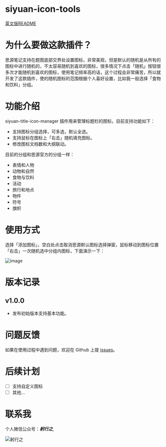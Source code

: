 # siyuan-icon-tools

[英文版README](./README.md)


# 为什么要做这款插件？


思源笔记支持在题图底部交界处设置图标，非常美观，但是默认的随机是从所有的图标中进行随机的，不太容易随机到喜欢的图标，很多情况下点击「随机」按钮很多次才能随机到喜欢的图标，使用笔记频率高的话，这个过程会非常痛苦，所以就开发了这款插件，使的随机图标的范围根据个人喜好设置，比如我一般选择「食物和饮料」分组。

# 功能介绍

siyuan-title-icon-manager 插件用来管理标题栏的图标，目前支持功能如下：
- 支持图标分组选择，可多选，默认全选。
- 支持鼠标在图标上「右击」随机填充图标。
- 修改图标文档数和大纲联动。

目前的分组和思源官方的分组一样：
- 表情和人物
- 动物和自然
- 食物与饮料
- 活动
- 旅行和地点
- 物件
- 符号
- 旗帜

# 使用方式

选择「添加图标」，空白处点击取消思源默认图标选择弹窗，鼠标移动到图标位置「右击」一次随机选中分组内图标，下面演示一下：

![image](https://note.youdao.com/yws/public/resource/c44ec5cb300d316b051daa81a0214d67/xmlnote/WEBRESOURCEeca68e9a139eb5bd3b02214c98b87ae1/133375)


# 版本记录

## v1.0.0

- 发布初始版本支持基本功能。


# 问题反馈

如果在使用过程中遇到问题，欢迎在 Github 上提 [issues](https://github.com/jzmanu/siyuan-title-icon-manager/issues)。

# 后续计划

- [ ] 支持自定义图标
- [ ] 其他...

# 联系我

个人微信公众号：***躬行之***,

![躬行之](https://note.youdao.com/yws/public/resource/c44ec5cb300d316b051daa81a0214d67/xmlnote/WEBRESOURCE2a2853abaea4762043b5aa6d951385d4/133373)




